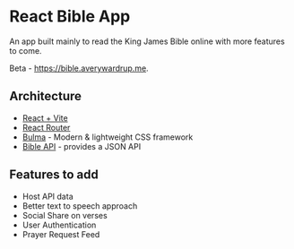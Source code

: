 # React Bible App

An app built mainly to read the King James Bible online with more features to come.

Beta - https://bible.averywardrup.me.

## Architecture

- [React + Vite](https://vite.dev/guide/)
- [React Router](https://reactrouter.com/home)
- [Bulma](https://bulma.io) - Modern & lightweight CSS framework
- [Bible API](https://bible-api.com) - provides a JSON API

## Features to add

- Host API data
- Better text to speech approach
- Social Share on verses
- User Authentication
- Prayer Request Feed
